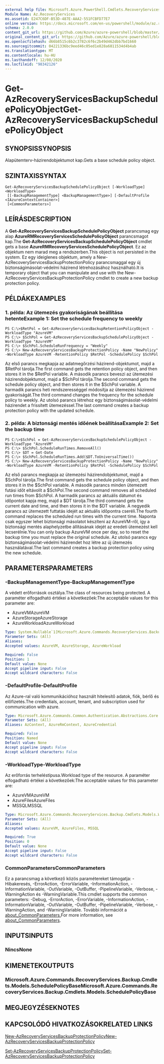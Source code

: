 ```yaml
---
external help file: Microsoft.Azure.PowerShell.Cmdlets.RecoveryServices.Backup.dll-Help.xml
Module Name: Az.RecoveryServices
ms.assetid: E247C6DF-B53D-487E-AAA2-551FCBFD77E7
online version: https://docs.microsoft.com/en-us/powershell/module/az.recoveryservices/get-azrecoveryservicesbackupschedulepolicyobject
schema: 2.0.0
content_git_url: https://github.com/Azure/azure-powershell/blob/master/src/RecoveryServices/RecoveryServices/help/Get-AzRecoveryServicesBackupSchedulePolicyObject.md
original_content_git_url: https://github.com/Azure/azure-powershell/blob/master/src/RecoveryServices/RecoveryServices/help/Get-AzRecoveryServicesBackupSchedulePolicyObject.md
ms.openlocfilehash: d66b8515c6b2c3782c6f6c2b49d462dbb7bd1660
ms.sourcegitcommit: 04221336bc9eed46c05ed1e828a6811534d4b4ab
ms.translationtype: MT
ms.contentlocale: hu-HU
ms.lasthandoff: 12/08/2020
ms.locfileid: "98342126"
---
```

# <span data-ttu-id="438e0-101">Get-AzRecoveryServicesBackupSchedulePolicyObject</span><span class="sxs-lookup"><span data-stu-id="438e0-101">Get-AzRecoveryServicesBackupSchedulePolicyObject</span></span>

## <span data-ttu-id="438e0-102">SYNOPSIS</span><span class="sxs-lookup"><span data-stu-id="438e0-102">SYNOPSIS</span></span>
<span data-ttu-id="438e0-103">Alapütemterv-házirendobjektumot kap.</span><span class="sxs-lookup"><span data-stu-id="438e0-103">Gets a base schedule policy object.</span></span>

## <span data-ttu-id="438e0-104">SZINTAXIS</span><span class="sxs-lookup"><span data-stu-id="438e0-104">SYNTAX</span></span>

```
Get-AzRecoveryServicesBackupSchedulePolicyObject [-WorkloadType] <WorkloadType>
 [[-BackupManagementType] <BackupManagementType>] [-DefaultProfile <IAzureContextContainer>]
 [<CommonParameters>]
```

## <span data-ttu-id="438e0-105">LEÍRÁS</span><span class="sxs-lookup"><span data-stu-id="438e0-105">DESCRIPTION</span></span>
<span data-ttu-id="438e0-106">A **Get-AzRecoveryServicesBackupSchedulePolicyObject** parancsmag egy alap **AzureRMRecoveryServicesSchedulePolicyObject** parancsmagot kap.</span><span class="sxs-lookup"><span data-stu-id="438e0-106">The **Get-AzRecoveryServicesBackupSchedulePolicyObject** cmdlet gets a base **AzureRMRecoveryServicesSchedulePolicyObject**.</span></span>
<span data-ttu-id="438e0-107">Ez az objektum nem marad meg a rendszerben.</span><span class="sxs-lookup"><span data-stu-id="438e0-107">This object is not persisted in the system.</span></span>
<span data-ttu-id="438e0-108">Ez egy ideiglenes objektum, amely a New-AzRecoveryServicesBackupProtectionPolicy parancsmaggal egy új biztonságimásolat-védelmi házirend létrehozásához használható.</span><span class="sxs-lookup"><span data-stu-id="438e0-108">It is temporary object that you can manipulate and use with the New-AzRecoveryServicesBackupProtectionPolicy cmdlet to create a new backup protection policy.</span></span>

## <span data-ttu-id="438e0-109">PÉLDÁK</span><span class="sxs-lookup"><span data-stu-id="438e0-109">EXAMPLES</span></span>

### <span data-ttu-id="438e0-110">1. példa: Az ütemezés gyakoriságának beállítása hetente</span><span class="sxs-lookup"><span data-stu-id="438e0-110">Example 1: Set the schedule frequency to weekly</span></span>
```
PS C:\>$RetPol = Get-AzRecoveryServicesBackupRetentionPolicyObject -WorkloadType "AzureVM" 
PS C:\> $SchPol = Get-AzRecoveryServicesBackupSchedulePolicyObject -WorkloadType "AzureVM" 
PS C:\> $SchPol.ScheduleRunFrequency = "Weekly"
PS C:\> New-AzRecoveryServicesBackupProtectionPolicy -Name "NewPolicy" -WorkloadType AzureVM -RetentionPolicy $RetPol -SchedulePolicy $SchPol
```

<span data-ttu-id="438e0-111">Az első parancs megkapja az adatmegőrzési házirend-objektumot, majd a $RetPol tárolja.</span><span class="sxs-lookup"><span data-stu-id="438e0-111">The first command gets the retention policy object, and then stores it in the $RetPol variable.</span></span>
<span data-ttu-id="438e0-112">A második parancs beveszi az ütemezési házirendobjektumot, majd a $SchPol tárolja.</span><span class="sxs-lookup"><span data-stu-id="438e0-112">The second command gets the schedule policy object, and then stores it in the $SchPol variable.</span></span>
<span data-ttu-id="438e0-113">A harmadik parancs heti rendszerességgel módosítja az ütemezési házirend gyakoriságát.</span><span class="sxs-lookup"><span data-stu-id="438e0-113">The third command changes the frequency for the schedule policy to weekly.</span></span>
<span data-ttu-id="438e0-114">Az utolsó parancs létrehoz egy biztonságimásolat-védelmi házirendet a frissített ütemezéssel.</span><span class="sxs-lookup"><span data-stu-id="438e0-114">The last command creates a backup protection policy with the updated schedule.</span></span>

### <span data-ttu-id="438e0-115">2. példa: A biztonsági mentés időének beállítása</span><span class="sxs-lookup"><span data-stu-id="438e0-115">Example 2: Set the backup time</span></span>
```
PS C:\>$SchPol = Get-AzRecoveryServicesBackupSchedulePolicyObject -WorkloadType "AzureVM" 
PS C:\> $SchPol.ScheduleRunTimes.RemoveAll()
PS C:\> $DT = Get-Date
PS C:\> $SchPol.ScheduleRunTimes.Add($DT.ToUniversalTime())
PS C:\> New-AzRecoveryServicesBackupProtectionPolicy -Name "NewPolicy" -WorkloadType AzureVM -RetentionPolicy $RetPol -SchedulePolicy $SchPol
```

<span data-ttu-id="438e0-116">Az első parancs megkapja az ütemezési házirendobjektumot, majd a $SchPol tárolja.</span><span class="sxs-lookup"><span data-stu-id="438e0-116">The first command gets the schedule policy object, and then stores it in the $SchPol variable.</span></span>
<span data-ttu-id="438e0-117">A második parancs minden ütemezett futási időt eltávolít a $SchPol.</span><span class="sxs-lookup"><span data-stu-id="438e0-117">The second command removes all scheduled run times from $SchPol.</span></span>
<span data-ttu-id="438e0-118">A harmadik parancs az aktuális dátumot és időpontot kapja meg, majd a $DT tárolja.</span><span class="sxs-lookup"><span data-stu-id="438e0-118">The third command gets the current date and time, and then stores it in the $DT variable.</span></span>
<span data-ttu-id="438e0-119">A negyedik parancs az ütemezett futtatás idejét az aktuális időpontra cseréli.</span><span class="sxs-lookup"><span data-stu-id="438e0-119">The fourth command replaces the scheduled run times with the current time.</span></span>
<span data-ttu-id="438e0-120">Naponta csak egyszer lehet biztonsági másolatot készíteni az AzureVM-ről, így a biztonsági mentés alaphelyzetbe állításának idejét az eredeti ütemezést kell lecserélnie.</span><span class="sxs-lookup"><span data-stu-id="438e0-120">You can only backup AzureVM once per day, so to reset the backup time you must replace the original schedule.</span></span>
<span data-ttu-id="438e0-121">Az utolsó parancs egy biztonságimásolat-védelmi házirendet hoz létre az új ütemezés használatával.</span><span class="sxs-lookup"><span data-stu-id="438e0-121">The last command creates a backup protection policy using the new schedule.</span></span>

## <span data-ttu-id="438e0-122">PARAMETERS</span><span class="sxs-lookup"><span data-stu-id="438e0-122">PARAMETERS</span></span>

### <span data-ttu-id="438e0-123">-BackupManagementType</span><span class="sxs-lookup"><span data-stu-id="438e0-123">-BackupManagementType</span></span>
<span data-ttu-id="438e0-124">A védett erőforrások osztálya.</span><span class="sxs-lookup"><span data-stu-id="438e0-124">The class of resources being protected.</span></span> <span data-ttu-id="438e0-125">A paraméter elfogadható értékei a következőek:</span><span class="sxs-lookup"><span data-stu-id="438e0-125">The acceptable values for this parameter are:</span></span>
- <span data-ttu-id="438e0-126">AzureVM</span><span class="sxs-lookup"><span data-stu-id="438e0-126">AzureVM</span></span> 
- <span data-ttu-id="438e0-127">AzureStorage</span><span class="sxs-lookup"><span data-stu-id="438e0-127">AzureStorage</span></span>
- <span data-ttu-id="438e0-128">AzureWorkload</span><span class="sxs-lookup"><span data-stu-id="438e0-128">AzureWorkload</span></span>

```yaml
Type: System.Nullable`1[Microsoft.Azure.Commands.RecoveryServices.Backup.Cmdlets.Models.BackupManagementType]
Parameter Sets: (All)
Aliases:
Accepted values: AzureVM, AzureStorage, AzureWorkload

Required: False
Position: 1
Default value: None
Accept pipeline input: False
Accept wildcard characters: False
```

### <span data-ttu-id="438e0-129">-DefaultProfile</span><span class="sxs-lookup"><span data-stu-id="438e0-129">-DefaultProfile</span></span>
<span data-ttu-id="438e0-130">Az Azure-ral való kommunikációhoz használt hitelesítő adatok, fiók, bérlő és előfizetés.</span><span class="sxs-lookup"><span data-stu-id="438e0-130">The credentials, account, tenant, and subscription used for communication with azure.</span></span>

```yaml
Type: Microsoft.Azure.Commands.Common.Authentication.Abstractions.Core.IAzureContextContainer
Parameter Sets: (All)
Aliases: AzContext, AzureRmContext, AzureCredential

Required: False
Position: Named
Default value: None
Accept pipeline input: False
Accept wildcard characters: False
```

### <span data-ttu-id="438e0-131">-WorkloadType</span><span class="sxs-lookup"><span data-stu-id="438e0-131">-WorkloadType</span></span>
<span data-ttu-id="438e0-132">Az erőforrás terheléstípusa.</span><span class="sxs-lookup"><span data-stu-id="438e0-132">Workload type of the resource.</span></span> <span data-ttu-id="438e0-133">A paraméter elfogadható értékei a következőek:</span><span class="sxs-lookup"><span data-stu-id="438e0-133">The acceptable values for this parameter are:</span></span>
- <span data-ttu-id="438e0-134">AzureVM</span><span class="sxs-lookup"><span data-stu-id="438e0-134">AzureVM</span></span> 
- <span data-ttu-id="438e0-135">AzureFiles</span><span class="sxs-lookup"><span data-stu-id="438e0-135">AzureFiles</span></span>
- <span data-ttu-id="438e0-136">MSSQL</span><span class="sxs-lookup"><span data-stu-id="438e0-136">MSSQL</span></span>


```yaml
Type: Microsoft.Azure.Commands.RecoveryServices.Backup.Cmdlets.Models.WorkloadType
Parameter Sets: (All)
Aliases:
Accepted values: AzureVM, AzureFiles, MSSQL

Required: True
Position: 0
Default value: None
Accept pipeline input: False
Accept wildcard characters: False
```

### <span data-ttu-id="438e0-137">CommonParameters</span><span class="sxs-lookup"><span data-stu-id="438e0-137">CommonParameters</span></span>
<span data-ttu-id="438e0-138">Ez a parancsmag a következő közös paramétereket támogatja: -Hibakeresés, -ErrorAction, -ErrorVariable, -InformationAction, -InformationVariable, -OutVariable, -OutBuffer, -PipelineVariable, -Verbose, -WarningAction és -WarningVariable.</span><span class="sxs-lookup"><span data-stu-id="438e0-138">This cmdlet supports the common parameters: -Debug, -ErrorAction, -ErrorVariable, -InformationAction, -InformationVariable, -OutVariable, -OutBuffer, -PipelineVariable, -Verbose, -WarningAction, and -WarningVariable.</span></span> <span data-ttu-id="438e0-139">További információt a [about_CommonParameters.](http://go.microsoft.com/fwlink/?LinkID=113216)</span><span class="sxs-lookup"><span data-stu-id="438e0-139">For more information, see [about_CommonParameters](http://go.microsoft.com/fwlink/?LinkID=113216).</span></span>

## <span data-ttu-id="438e0-140">INPUTS</span><span class="sxs-lookup"><span data-stu-id="438e0-140">INPUTS</span></span>

### <span data-ttu-id="438e0-141">Nincs</span><span class="sxs-lookup"><span data-stu-id="438e0-141">None</span></span>

## <span data-ttu-id="438e0-142">KIMENETEK</span><span class="sxs-lookup"><span data-stu-id="438e0-142">OUTPUTS</span></span>

### <span data-ttu-id="438e0-143">Microsoft.Azure.Commands.RecoveryServices.Backup.Cmdlets.Models.SchedulePolicyBase</span><span class="sxs-lookup"><span data-stu-id="438e0-143">Microsoft.Azure.Commands.RecoveryServices.Backup.Cmdlets.Models.SchedulePolicyBase</span></span>

## <span data-ttu-id="438e0-144">MEGJEGYZÉSEK</span><span class="sxs-lookup"><span data-stu-id="438e0-144">NOTES</span></span>

## <span data-ttu-id="438e0-145">KAPCSOLÓDÓ HIVATKOZÁSOK</span><span class="sxs-lookup"><span data-stu-id="438e0-145">RELATED LINKS</span></span>

[<span data-ttu-id="438e0-146">New-AzRecoveryServicesBackupProtectionPolicy</span><span class="sxs-lookup"><span data-stu-id="438e0-146">New-AzRecoveryServicesBackupProtectionPolicy</span></span>](./New-AzRecoveryServicesBackupProtectionPolicy.md)

[<span data-ttu-id="438e0-147">Set-AzRecoveryServicesBackupProtectionPolicy</span><span class="sxs-lookup"><span data-stu-id="438e0-147">Set-AzRecoveryServicesBackupProtectionPolicy</span></span>](./Set-AzRecoveryServicesBackupProtectionPolicy.md)


